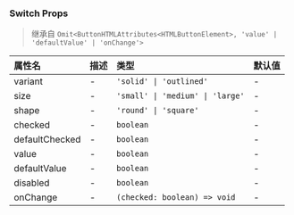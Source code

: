 ### Switch Props

> 继承自 `Omit<ButtonHTMLAttributes<HTMLButtonElement>, 'value' | 'defaultValue' | 'onChange'>`

| 属性名 | 描述 | 类型 | 默认值 |
| :-- | :-- | :-- | :-- |
| variant | - | `'solid' \| 'outlined'` | - |
| size | - | `'small' \| 'medium' \| 'large'` | - |
| shape | - | `'round' \| 'square'` | - |
| checked | - | `boolean` | - |
| defaultChecked | - | `boolean` | - |
| value | - | `boolean` | - |
| defaultValue | - | `boolean` | - |
| disabled | - | `boolean` | - |
| onChange | - | `(checked: boolean) => void` | - |

